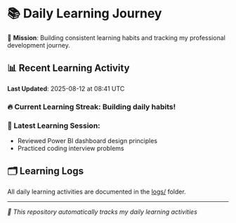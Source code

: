 # 📚 Daily Learning Journey

🎯 **Mission**: Building consistent learning habits and tracking my professional development journey.

## 📊 Recent Learning Activity

**Last Updated**: 2025-08-12 at 08:41 UTC

### 🔥 Current Learning Streak: Building daily habits!

### 📝 Latest Learning Session:
- Reviewed Power BI dashboard design principles
- Practiced coding interview problems

## 🗂️ Learning Logs

All daily learning activities are documented in the [logs/](./logs/) folder.

---
*🤖 This repository automatically tracks my daily learning activities*
